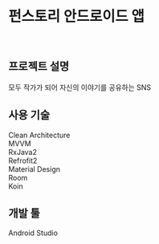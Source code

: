 # 펀스토리 안드로이드 앱
<br>

## 프로젝트 설명

모두 작가가 되어 자신의 이야기를 공유하는 SNS

## 사용 기술

Clean Architecture <br> MVVM <br> RxJava2 <br> Refrofit2 <br> Material Design <br> Room <br> Koin

## 개발 툴

Android Studio
